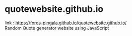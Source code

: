 # quotewebsite.github.io
link : https://foros-pingala.github.io/quotewebsite.github.io/ <br>
Random Quote generator website using JavaScript
